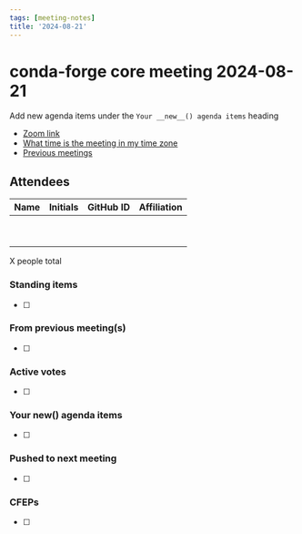 ```yaml
---
tags: [meeting-notes]
title: '2024-08-21'
---
```

# conda-forge core meeting 2024-08-21

Add new agenda items under the `Your __new__() agenda items` heading

- [Zoom link](https://zoom.us/j/9138593505?pwd=SWh3dE1IK05LV01Qa0FJZ1ZpMzJLZz09)
- [What time is the meeting in my time zone](https://dateful.com/convert/utc?t=5pm)
- [Previous meetings](https://conda-forge.org/community/minutes/)

## Attendees

| Name                    | Initials | GitHub ID        | Affiliation                 |
| ----------------------- | -------- | ---------------  | --------------------------- |
|                         |          |                  |                             |
|                         |          |                  |                             |
|                         |          |                  |                             |
|                         |          |                  |                             |
|                         |          |                  |                             |
|                         |          |                  |                             |
|                         |          |                  |                             |
|                         |          |                  |                             |
|                         |          |                  |                             |

X people total

### Standing items

- [ ]

### From previous meeting(s)

- [ ]

### Active votes

- [ ]

### Your __new__() agenda items

- [ ]

### Pushed to next meeting

- [ ]

### CFEPs

- [ ]
